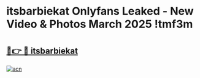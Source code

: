 # itsbarbiekat Onlyfans Leaked - New Video & Photos March 2025 !tmf3m

# <h2><a href="https://ilethw.iuczelnia.edu.pl?title=itsbarbiekat&ref=tmf3m">🔗👉 🔴 itsbarbiekat</a></h2>

[![acn](https://github.com/user-attachments/assets/0f9c940e-d8b0-45ae-aac7-cd30a18b3e1c)](https://ilethw.iuczelnia.edu.pl?title=itsbarbiekat&ref=tmf3m)

